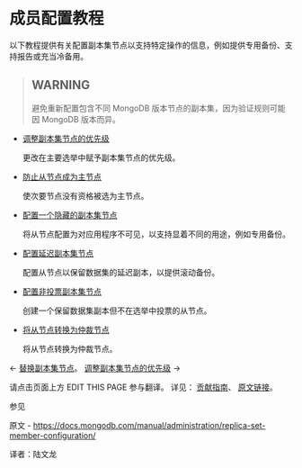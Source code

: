 # 成员配置教程

以下教程提供有关配置副本集节点以支持特定操作的信息，例如提供专用备份、支持报告或充当冷备用。

>## WARNING
>
>避免重新配置包含不同 MongoDB 版本节点的副本集，因为验证规则可能因 MongoDB 版本而异。



- [调整副本集节点的优先级](https://www.mongodb.com/docs/manual/tutorial/adjust-replica-set-member-priority/)

  更改在主要选举中赋予副本集节点的优先级。

- [防止从节点成为主节点](https://www.mongodb.com/docs/manual/tutorial/configure-secondary-only-replica-set-member/)

  使次要节点没有资格被选为主节点。

- [配置一个隐藏的副本集节点](https://www.mongodb.com/docs/manual/tutorial/configure-a-hidden-replica-set-member/)

  将从节点配置为对应用程序不可见，以支持显着不同的用途，例如专用备份。

- [配置延迟副本集节点](https://www.mongodb.com/docs/manual/tutorial/configure-a-delayed-replica-set-member/)

  配置从节点以保留数据集的延迟副本，以提供滚动备份。

- [配置非投票副本集节点](https://www.mongodb.com/docs/manual/tutorial/configure-a-non-voting-replica-set-member/)

  创建一个保留数据集副本但不在选举中投票的从节点。

- [将从节点转换为仲裁节点](https://www.mongodb.com/docs/manual/tutorial/convert-secondary-into-arbiter/)

  将从节点转换为仲裁节点。

←  [替换副本集节点](https://www.mongodb.com/docs/manual/tutorial/replace-replica-set-member/)。         [调整副本集节点的优先级](https://www.mongodb.com/docs/manual/tutorial/adjust-replica-set-member-priority/) →

请点击页面上方 EDIT THIS PAGE 参与翻译。
详见：
[贡献指南]( https://github.com/JinMuInfo/MongoDB-Manual-zh/blob/master/CONTRIBUTING.md )、
[原文链接](  https://docs.mongodb.com/manual/administration/replica-set-member-configuration/  )。

 参见

原文 - https://docs.mongodb.com/manual/administration/replica-set-member-configuration/ 

译者：陆文龙

